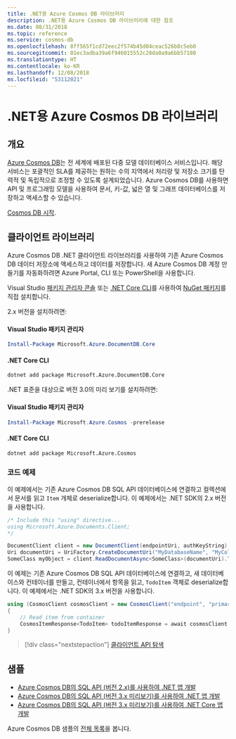 ```yaml
---
title: .NET용 Azure Cosmos DB 라이브러리
description: .NET용 Azure Cosmos DB 라이브러리에 대한 참조
ms.date: 08/31/2018
ms.topic: reference
ms.service: cosmos-db
ms.openlocfilehash: 8ff565f1cd72eec2f574b45d04ceac526b8c5eb0
ms.sourcegitcommit: 01ec3adba39a6f946015552c28da0a9a6bb57180
ms.translationtype: HT
ms.contentlocale: ko-KR
ms.lasthandoff: 12/08/2018
ms.locfileid: "53112021"
---
```

# <a name="azure-cosmos-db-libraries-for-net"></a>.NET용 Azure Cosmos DB 라이브러리

## <a name="overview"></a>개요

[Azure Cosmos DB](https://docs.microsoft.com/azure/cosmos-db/introduction)는 전 세계에 배포된 다중 모델 데이터베이스 서비스입니다. 해당 서비스는 포괄적인 SLA를 제공하는 원하는 수의 지역에서 처리량 및 저장소 크기를 탄력적 및 독립적으로 조정할 수 있도록 설계되었습니다. Azure Cosmos DB를 사용하면 API 및 프로그래밍 모델을 사용하여 문서, 키-값, 넓은 열 및 그래프 데이터베이스를 저장하고 액세스할 수 있습니다. 

[Cosmos DB 시작](https://docs.microsoft.com/azure/cosmos-db/create-sql-api-dotnet).

## <a name="client-library"></a>클라이언트 라이브러리

Azure Cosmos DB .NET 클라이언트 라이브러리를 사용하여 기존 Azure Cosmos DB 데이터 저장소에 액세스하고 데이터를 저장합니다. 새 Azure Cosmos DB 계정 만들기를 자동화하려면 Azure Portal, CLI 또는 PowerShell을 사용합니다.

Visual Studio [패키지 관리자 콘솔][PackageManager] 또는 [.NET Core CLI][DotNetCLI]를 사용하여 [NuGet 패키지](https://www.nuget.org/packages/Microsoft.Azure.DocumentDB.Core)를 직접 설치합니다.

2.x 버전을 설치하려면:

#### <a name="visual-studio-package-manager"></a>Visual Studio 패키지 관리자

```powershell
Install-Package Microsoft.Azure.DocumentDB.Core
```

#### <a name="net-core-cli"></a>.NET Core CLI

```bash
dotnet add package Microsoft.Azure.DocumentDB.Core
```

.NET 표준을 대상으로 버전 3.0의 미리 보기를 설치하려면: 

#### <a name="visual-studio-package-manager"></a>Visual Studio 패키지 관리자

```powershell
Install-Package Microsoft.Azure.Cosmos -prerelease
```

#### <a name="net-core-cli"></a>.NET Core CLI

```bash
dotnet add package Microsoft.Azure.Cosmos
```


### <a name="code-example"></a>코드 예제

이 예제에서는 기존 Azure Cosmos DB SQL API 데이터베이스에 연결하고 컬렉션에서 문서를 읽고 `Item` 개체로 deserialize합니다. 이 예제에서는 .NET SDK의 2.x 버전을 사용합니다.   

```csharp
/* Include this "using" directive...
using Microsoft.Azure.Documents.Client;
*/

DocumentClient client = new DocumentClient(endpointUri, authKeyString);
Uri documentUri = UriFactory.CreateDocumentUri("MyDatabaseName", "MyCollectionName", "DocumentId");
SomeClass myObject = client.ReadDocumentAsync<SomeClass>(documentUri).ToString();
```

이 예제는 기존 Azure Cosmos DB SQL API 데이터베이스에 연결하고, 새 데이터베이스와 컨테이너를 만들고, 컨테이너에서 항목을 읽고, `TodoItem` 객체로 deserialize합니다. 이 예제에서는 .NET SDK의 3.x 버전을 사용합니다.   

```csharp
using (CosmosClient cosmosClient = new CosmosClient("endpoint", "primaryKey"))
{
    // Read item from container
    CosmosItemResponse<TodoItem> todoItemResponse = await cosmosClient.Databases["DatabaseId"].Containers["ContainerId"].Items.ReadItemAsync<TodoItem>("partitionKeyValue", "ItemId");
}
```

> [!div class="nextstepaction"]
> [클라이언트 API 탐색](/dotnet/api/overview/azure/cosmosdb/client)

## <a name="samples"></a>샘플

* [Azure Cosmos DB의 SQL API (버전 2.x)를 사용하여 .NET 앱 개발](https://github.com/Azure-Samples/documentdb-dotnet-todo-app/)
* [Azure Cosmos DB의 SQL API (버전 3.x 미리보기)를 사용하여 .NET 앱 개발](https://github.com/Azure-Samples/cosmos-dotnet-todo-app/)
* [Azure Cosmos DB의 SQL API (버전 3.x 미리보기)를 사용하여 .NET Core 앱 개발](https://github.com/Azure-Samples/cosmos-dotnet-core-getting-started)

Azure Cosmos DB 샘플의 [전체 목록](https://azure.microsoft.com/resources/samples/?platform=dotnet&term=cosmosdb)을 봅니다.

[PackageManager]: https://docs.microsoft.com/nuget/tools/package-manager-console
[DotNetCLI]: https://docs.microsoft.com/dotnet/core/tools/dotnet-add-package

